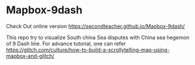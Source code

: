 # Mapbox-9dash

Check Out online version https://secondteacher.github.io/Mapbox-9dash/

This repo try to visualize South china Sea disputes with China sea hegemon of 9 Dash line. For advance tutorial, one can refer https://glitch.com/culture/how-to-build-a-scrollytelling-map-using-mapbox-and-glitch/
